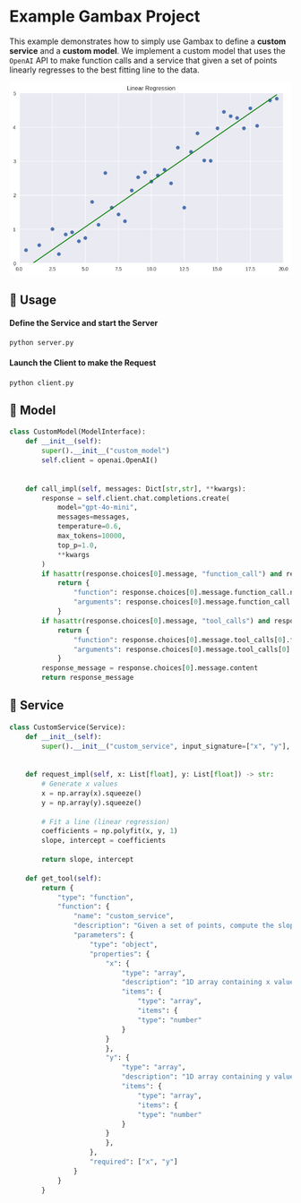 # Example Gambax Project
This example demonstrates how to simply use Gambax to define a **custom service** and a **custom model**.
We implement a custom model that uses the `OpenAI` API to make function calls and a service that given a set of points linearly regresses to the best fitting line to the data.
<div style="text-align: center;">
    <img src="misc/linear_regression.png" alt="Description of Image" />
</div>

## 🚀 Usage
#### Define the Service and start the Server
```shell
python server.py
```

#### Launch the Client to make the Request
```shell
python client.py
```

## 💎 Model
```python
class CustomModel(ModelInterface):
    def __init__(self):
        super().__init__("custom_model")
        self.client = openai.OpenAI()

    
    def call_impl(self, messages: Dict[str,str], **kwargs):
        response = self.client.chat.completions.create(
            model="gpt-4o-mini",
            messages=messages,
            temperature=0.6,
            max_tokens=10000,
            top_p=1.0,
            **kwargs
        )
        if hasattr(response.choices[0].message, "function_call") and response.choices[0].message.function_call is not None:
            return {
                "function": response.choices[0].message.function_call.name,
                "arguments": response.choices[0].message.function_call.arguments
            }
        if hasattr(response.choices[0].message, "tool_calls") and response.choices[0].message.tool_calls is not None:
            return {
                "function": response.choices[0].message.tool_calls[0].function.name,
                "arguments": response.choices[0].message.tool_calls[0].function.arguments,
            }
        response_message = response.choices[0].message.content
        return response_message

```

## 🔧 Service
```python
class CustomService(Service):
    def __init__(self):
        super().__init__("custom_service", input_signature=["x", "y"], output_signature=["m", "b"])

    
    def request_impl(self, x: List[float], y: List[float]) -> str:
        # Generate x values
        x = np.array(x).squeeze()
        y = np.array(y).squeeze()

        # Fit a line (linear regression)
        coefficients = np.polyfit(x, y, 1)
        slope, intercept = coefficients

        return slope, intercept
    
    def get_tool(self):
        return {
            "type": "function",
            "function": {
                "name": "custom_service",
                "description": "Given a set of points, compute the slope and intercept through linear regression.",
                "parameters": {
                    "type": "object",
                    "properties": {
                        "x": {
                            "type": "array",
                            "description": "1D array containing x values of the points.",
                            "items": {
                                "type": "array",
                                "items": {
                                "type": "number"
                            }
                        }
                        },
                        "y": {
                            "type": "array",
                            "description": "1D array containing y values of the points.",
                            "items": {
                                "type": "array",
                                "items": {
                                "type": "number"
                            }
                        }
                        },
                    },
                    "required": ["x", "y"]
                }
            }
        }
```